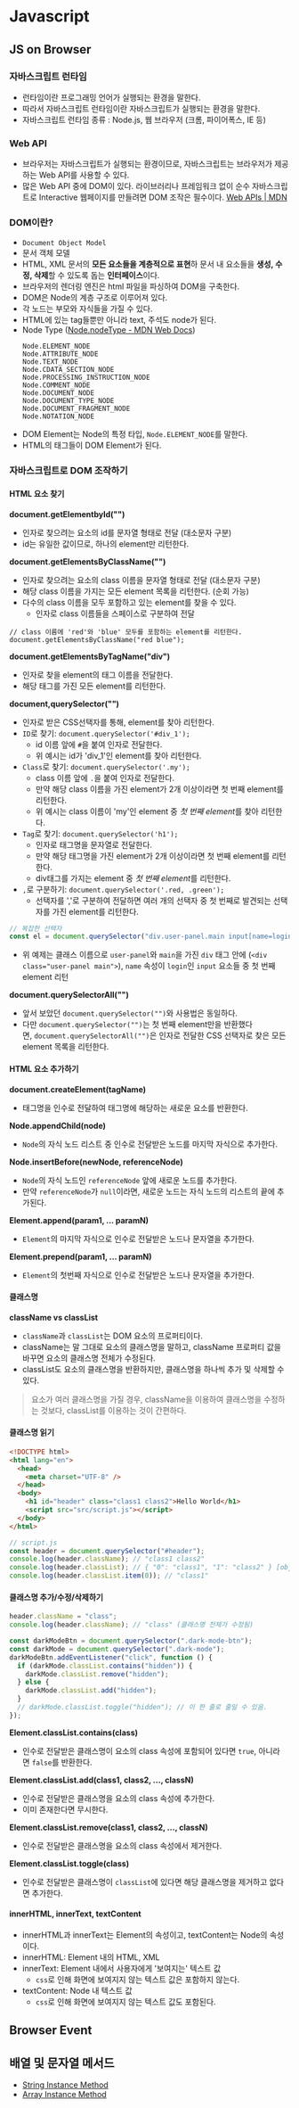 # Javascript

## JS on Browser

### 자바스크립트 런타임

- 런타임이란 프로그래밍 언어가 실행되는 환경을 말한다.
- 따라서 자바스크립트 런타임이란 자바스크립트가 실행되는 환경을 말한다.
- 자바스크립트 런타임 종류 : Node.js, 웹 브라우저 (크롬, 파이어폭스, IE 등)

### Web API

- 브라우저는 자바스크립트가 실행되는 환경이므로, 자바스크립트는 브라우저가 제공하는 Web API를 사용할 수 있다.
- 많은 Web API 중에 DOM이 있다. 라이브러리나 프레임워크 없이 순수 자바스크립트로 Interactive 웹페이지를 만들려면 DOM 조작은 필수이다.
  [Web APIs | MDN](https://developer.mozilla.org/en-US/docs/Web/API)

### DOM이란?

- `Document Object Model`
- 문서 객체 모델
- HTML, XML 문서의 **모든 요소들을 계층적으로 표현**하 문서 내 요소들을 **생성, 수정, 삭제**할 수 있도록 돕는 **인터페이스**이다.
- 브라우저의 렌더링 엔진은 html 파일을 파싱하여 DOM을 구축한다.
- DOM은 Node의 계층 구조로 이루어져 있다.
- 각 노드는 부모와 자식들을 가질 수 있다.
- HTML에 있는 tag들뿐만 아니라 text, 주석도 node가 된다.
- Node Type ([Node.nodeType - MDN Web Docs](https://developer.mozilla.org/en-US/docs/Web/API/Node/nodeType))
  ```
  Node.ELEMENT_NODE
  Node.ATTRIBUTE_NODE
  Node.TEXT_NODE
  Node.CDATA_SECTION_NODE
  Node.PROCESSING_INSTRUCTION_NODE
  Node.COMMENT_NODE
  Node.DOCUMENT_NODE
  Node.DOCUMENT_TYPE_NODE
  Node.DOCUMENT_FRAGMENT_NODE
  Node.NOTATION_NODE
  ```
- DOM Element는 Node의 특정 타입, `Node.ELEMENT_NODE`를 말한다.
- HTML의 태그들이 DOM Element가 된다.

### 자바스크립트로 DOM 조작하기

#### HTML 요소 찾기

**document.getElementbyId("")**

- 인자로 찾으려는 요소의 id를 문자열 형태로 전달 (대소문자 구분)
- id는 유일한 값이므로, 하나의 element만 리턴한다.

**document.getElementsByClassName("")**

- 인자로 찾으려는 요소의 class 이름을 문자열 형태로 전달 (대소문자 구분)
- 해당 class 이름을 가지는 모든 element 목록을 리턴한다. (순회 가능)
- 다수의 class 이름을 모두 포함하고 있는 element를 찾을 수 있다.
  - 인자로 class 이름들을 스페이스로 구분하여 전달

```
// class 이름에 'red'와 'blue' 모두를 포함하는 element를 리턴한다.
document.getElementsByClassName("red blue");

```

**document.getElementsByTagName("div")**

- 인자로 찾을 element의 태그 이름을 전달한다.
- 해당 태그를 가진 모든 element를 리턴한다.

**document,querySelector("")**

- 인자로 받은 CSS선택자를 통해, element를 찾아 리턴한다.
- `ID`로 찾기: `document.querySelector('#div_1');`
  - id 이름 앞에 `#`을 붙여 인자로 전달한다.
  - 위 예시는 id가 'div_1'인 element를 찾아 리턴한다.
- `Class`로 찾기: `document.querySelector('.my');`
  - class 이름 앞에 `.`을 붙여 인자로 전달한다.
  - 만약 해당 class 이름을 가진 element가 2개 이상이라면 첫 번째 element를 리턴한다.
  - 위 예시는 class 이름이 'my'인 element 중 *첫 번째 element*를 찾아 리턴한다.
- `Tag`로 찾기: `document.querySelector('h1');`
  - 인자로 태그명을 문자열로 전달한다.
  - 만약 해당 태그명을 가진 element가 2개 이상이라면 첫 번째 element를 리턴한다.
  - div태그를 가지는 element 중 *첫 번째 element*를 리턴한다.
- `,`로 구분하기: `document.querySelector('.red, .green');`
  - 선택자를 ','로 구분하여 전달하면 여러 개의 선택자 중 첫 번째로 발견되는 선택자를 가진 element를 리턴한다.

```jsx
// 복잡한 선택자
const el = document.querySelector("div.user-panel.main input[name=login]");
```

- 위 예제는 클래스 이름으로 `user-panel`와 `main`을 가진 `div` 태그 안에 (`<div class="user-panel main">`), `name` 속성이 `login`인 `input` 요소들 중 첫 번째 element 리턴

**document.querySelectorAll("")**

- 앞서 보았던 `document.querySelector("")`와 사용법은 동일하다.
- 다만 `document.querySelector("")`는 첫 번째 element만을 반환했다면, `document.querySelectorAll("")`은 인자로 전달한 CSS 선택자로 찾은 모든 element 목록을 리턴한다.

#### HTML 요소 추가하기

**document.createElement(tagName)**

- 태그명을 인수로 전달하여 태그명에 해당하는 새로운 요소를 반환한다.

**Node.appendChild(node)**

- `Node`의 자식 노드 리스트 중 인수로 전달받은 노드를 마지막 자식으로 추가한다.

**Node.insertBefore(newNode, referenceNode)**

- `Node`의 자식 노드인 `referenceNode` 앞에 새로운 노드를 추가한다.
- 만약 `referenceNode`가 `null`이라면, 새로운 노드는 자식 노드의 리스트의 끝에 추가된다.

**Element.append(param1, ... paramN)**

- `Element`의 마지막 자식으로 인수로 전달받은 노드나 문자열을 추가한다.

**Element.prepend(param1, ... paramN)**

- `Element`의 첫번째 자식으로 인수로 전달받은 노드나 문자열을 추가한다.

#### 클래스명

**className vs classList**

- `className`과 `classList`는 DOM 요소의 프로퍼티이다.
- className는 말 그대로 요소의 클래스명을 말하고, className 프로퍼티 값을 바꾸면 요소의 클래스명 전체가 수정된다.
- classList도 요소의 클래스명을 반환하지만, 클래스명을 하나씩 추가 및 삭제할 수 있다.

> 요소가 여러 클래스명을 가질 경우, className을 이용하여 클래스명을 수정하는 것보다, classList를 이용하는 것이 간편하다.

#### 클래스명 읽기

```html
<!DOCTYPE html>
<html lang="en">
  <head>
    <meta charset="UTF-8" />
  </head>
  <body>
    <h1 id="header" class="class1 class2">Hello World</h1>
    <script src="src/script.js"></script>
  </body>
</html>
```

```jsx
// script.js
const header = document.querySelector("#header");
console.log(header.className); // "class1 class2"
console.log(header.classList); // { "0": "class1", "1": "class2" } [object DOMTokenList]
console.log(header.classList.item(0)); // "class1"
```

#### 클래스명 추가/수정/삭제하기

```jsx
header.className = "class";
console.log(header.className); // "class" (클래스명 전체가 수정됨)
```

```jsx
const darkModeBtn = document.querySelector(".dark-mode-btn");
const darkMode = document.querySelector(".dark-mode");
darkModeBtn.addEventListener("click", function () {
  if (darkMode.classList.contains("hidden")) {
    darkMode.classList.remove("hidden");
  } else {
    darkMode.classList.add("hidden");
  }
  // darkMode.classList.toggle("hidden"); // 이 한 줄로 줄일 수 있음.
});
```

**Element.classList.contains(class)**

- 인수로 전달받은 클래스명이 요소의 class 속성에 포함되어 있다면 `true`, 아니라면 `false`를 반환한다.

**Element.classList.add(class1, class2, ..., classN)**

- 인수로 전달받은 클래스명을 요소의 class 속성에 추가한다.
- 이미 존재한다면 무시한다.

**Element.classList.remove(class1, class2, ..., classN)**

- 인수로 전달받은 클래스명을 요소의 class 속성에서 제거한다.

**Element.classList.toggle(class)**

- 인수로 전달받은 클래스명이 `classList`에 있다면 해당 클래스명을 제거하고 없다면 추가한다.

#### innerHTML, innerText, textContent

- innerHTML과 innerText는 Element의 속성이고, textContent는 Node의 속성이다.
- innerHTML: Element 내의 HTML, XML
- innerText: Element 내에서 사용자에게 '보여지는' 텍스트 값
  - `css`로 인해 화면에 보여지지 않는 텍스트 값은 포함하지 않는다.
- textContent: Node 내 텍스트 값
  - `css`로 인해 화면에 보여지지 않는 텍스트 값도 포함된다.

## Browser Event

## 배열 및 문자열 메서드

- [String Instance Method](https://developer.mozilla.org/en-US/docs/Web/JavaScript/Reference/Global_Objects/String#instance_methods)
- [Array Instance Method](https://developer.mozilla.org/en-US/docs/Web/JavaScript/Reference/Global_Objects/Array#instance_methods)
